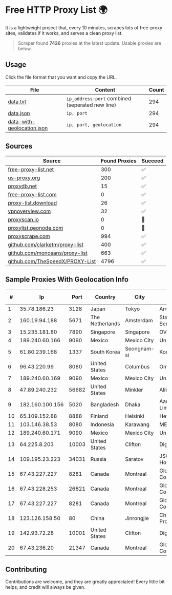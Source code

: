 
# Free HTTP Proxy List 🌍

It is a lightweight project that, every 10 minutes, scrapes lots of free-proxy sites, validates if it works, and serves a clean proxy list.


> Scraper found **7426** proxies at the latest update. Usable proxies are below.

## Usage

Click the file format that you want and copy the URL.


|File|Content|Count|
|----|-------|-----|
|[data.txt](https://raw.githubusercontent.com/themiralay/Proxy-List-World/master/data.txt)|`ip_address:port` combined (seperated new line)|294|
|[data.json](https://raw.githubusercontent.com/themiralay/Proxy-List-World/master/data.json)|`ip, port`|294|
|[data-with-geolocation.json](https://raw.githubusercontent.com/themiralay/Proxy-List-World/master/data-with-geolocation.json)|`ip, port, geolocation`|294|

## Sources

|Source|Found Proxies|Succeed|
|------|-------------|-------|
|[free-proxy-list.net](https://free-proxy-list.net)|300|✅|
|[us-proxy.org](https://www.us-proxy.org)|200|✅|
|[proxydb.net](http://proxydb.net)|15|✅|
|[free-proxy-list.com](https://free-proxy-list.com/?page=&port=&type%5B%5D=http&type%5B%5D=https&up_time=0&search=Search)|0|✅|
|[proxy-list.download](https://www.proxy-list.download/HTTP)|26|✅|
|[vpnoverview.com](https://vpnoverview.com/privacy/anonymous-browsing/free-proxy-servers)|32|✅|
|[proxyscan.io](https://www.proxyscan.io)|0|🚫|
|[proxylist.geonode.com](https://proxylist.geonode.com/api/proxy-list?limit=300&page=1&sort_by=lastChecked&sort_type=desc&protocols=http,https)|0|🚫|
|[proxyscrape.com](https://api.proxyscrape.com/v2/?request=displayproxies&protocol=http&timeout=10000&country=all&ssl=all&anonymity=all)|994|✅|
|[github.com/clarketm/proxy-list](https://raw.githubusercontent.com/clarketm/proxy-list/master/proxy-list-raw.txt)|400|✅|
|[github.com/monosans/proxy-list](https://raw.githubusercontent.com/monosans/proxy-list/main/proxies/http.txt)|663|✅|
|[github.com/TheSpeedX/PROXY-List](https://raw.githubusercontent.com/TheSpeedX/PROXY-List/master/http.txt)|4796|✅|


## Sample Proxies With Geolocation Info

|#|Ip|Port|Country|City|Internet Service Provider|
|-|--|----|-------|----|-------------------------|
|1|35.78.186.23|3128|Japan|Tokyo|Amazon.com, Inc.|
|2|160.19.94.188|5671|The Netherlands|Amsterdam|Stallion Network Services Limited|
|3|15.235.181.80|7890|Singapore|Singapore|OVH SAS|
|4|189.240.60.166|9090|Mexico|Mexico City|Uninet S.A. de C.V.|
|5|61.80.239.168|1337|South Korea|Seongnam-si|Korea Telecom|
|6|96.43.220.99|8080|United States|Columbus|Omni Fiber|
|7|189.240.60.169|9090|Mexico|Mexico City|Uninet S.A. de C.V.|
|8|47.89.240.232|56682|United States|Minkler|Alibaba.com LLC|
|9|182.160.100.156|5020|Bangladesh|Dhaka|Aamra Networks Limited|
|10|65.109.152.88|8888|Finland|Helsinki|Hetzner Online GmbH|
|11|103.146.38.53|8080|Indonesia|Karawang|MEDIASOLUSISUKSES|
|12|189.240.60.171|9090|Mexico|Mexico City|Uninet S.A. de C.V.|
|13|64.225.8.203|10003|United States|Clifton|DigitalOcean, LLC|
|14|109.195.23.223|34031|Russia|Saratov|JSC "ER-Telecom Holding"|
|15|67.43.227.227|8281|Canada|Montreal|GloboTech Communications|
|16|67.43.228.253|26821|Canada|Montreal|GloboTech Communications|
|17|67.43.227.227|8281|Canada|Montreal|GloboTech Communications|
|18|123.126.158.50|80|China|Jinrongjie|China Unicom Beijing Province Network|
|19|142.93.72.28|10001|United States|Clifton|DigitalOcean, LLC|
|20|67.43.236.20|21347|Canada|Montreal|GloboTech Communications|



## Contributing

Contributions are welcome, and they are greatly appreciated! Every
little bit helps, and credit will always be given.

